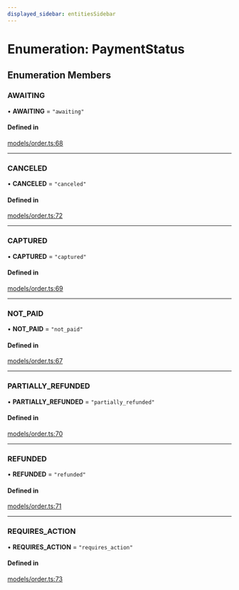 ```yaml
---
displayed_sidebar: entitiesSidebar
---
```


# Enumeration: PaymentStatus

## Enumeration Members

### AWAITING

• **AWAITING** = ``"awaiting"``

#### Defined in

[models/order.ts:68](https://github.com/medusajs/medusa/blob/0703dd94e/packages/medusa/src/models/order.ts#L68)

___

### CANCELED

• **CANCELED** = ``"canceled"``

#### Defined in

[models/order.ts:72](https://github.com/medusajs/medusa/blob/0703dd94e/packages/medusa/src/models/order.ts#L72)

___

### CAPTURED

• **CAPTURED** = ``"captured"``

#### Defined in

[models/order.ts:69](https://github.com/medusajs/medusa/blob/0703dd94e/packages/medusa/src/models/order.ts#L69)

___

### NOT\_PAID

• **NOT\_PAID** = ``"not_paid"``

#### Defined in

[models/order.ts:67](https://github.com/medusajs/medusa/blob/0703dd94e/packages/medusa/src/models/order.ts#L67)

___

### PARTIALLY\_REFUNDED

• **PARTIALLY\_REFUNDED** = ``"partially_refunded"``

#### Defined in

[models/order.ts:70](https://github.com/medusajs/medusa/blob/0703dd94e/packages/medusa/src/models/order.ts#L70)

___

### REFUNDED

• **REFUNDED** = ``"refunded"``

#### Defined in

[models/order.ts:71](https://github.com/medusajs/medusa/blob/0703dd94e/packages/medusa/src/models/order.ts#L71)

___

### REQUIRES\_ACTION

• **REQUIRES\_ACTION** = ``"requires_action"``

#### Defined in

[models/order.ts:73](https://github.com/medusajs/medusa/blob/0703dd94e/packages/medusa/src/models/order.ts#L73)
